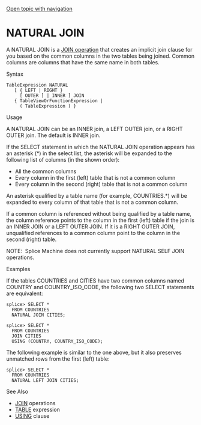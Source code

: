 [Open topic with navigation](../../../index.html#Shared/SQLReference/JoinOps/NaturalJoin.html)

<a href="" id="JoinOps.NaturalJoin"></a>[]()NATURAL JOIN
========================================================

A <span class="CodeFont">NATURAL JOIN</span> is a [<span class="CodeFont">JOIN</span> operation](AboutJoins.html) that creates an implicit join clause for you based on the common columns in the two tables being joined. Common columns are columns that have the same name in both tables.

Syntax

``` FcnSyntax
TableExpression NATURAL 
   [ { LEFT | RIGHT } 
     [ OUTER ] | INNER ] JOIN
   { TableViewOrFunctionExpression | 
     ( TableExpression ) }
```

Usage

A <span class="CodeFont">NATURAL JOIN</span> can be an <span class="CodeFont">INNER</span> join, a <span class="CodeFont">LEFT OUTER</span> join, or a <span class="CodeFont">RIGHT OUTER</span> join. The default is <span class="CodeFont">INNER</span> join.

If the <span class="CodeFont">SELECT</span> statement in which the <span class="CodeFont">NATURAL JOIN</span> operation appears has an asterisk (<span class="CodeFont">\*</span>) in the select list, the asterisk will be expanded to the following list of columns (in the shown order):

-   All the common columns
-   Every column in the first (left) table that is not a common column
-   Every column in the second (right) table that is not a common column

An asterisk qualified by a table name (for example, <span class="CodeFont">COUNTRIES.\*</span>) will be expanded to every column of that table that is not a common column.

If a common column is referenced without being qualified by a table name, the column reference points to the column in the first (left) table if the join is an <span class="CodeFont">INNER JOIN</span> or a <span class="CodeFont">LEFT OUTER JOIN</span>. If it is a <span class="CodeFont">RIGHT OUTER JOIN</span>, unqualified references to a common column point to the column in the second (right) table.

<span class="autonumber"><span class="noteAutoNum">NOTE:  </span></span>Splice Machine does not currently support <span class="CodeFont">NATURAL SELF JOIN</span> operations.

Examples

If the tables <span class="CodeFont">COUNTRIES</span> and <span class="CodeFont">CITIES</span> have two common columns named <span class="CodeFont">COUNTRY</span> and <span class="CodeFont">COUNTRY\_ISO\_CODE</span>, the following two <span class="CodeFont">SELECT</span> statements are equivalent:

``` Example
splice> SELECT * 
  FROM COUNTRIES 
  NATURAL JOIN CITIES;

splice> SELECT * 
  FROM COUNTRIES 
  JOIN CITIES
  USING (COUNTRY, COUNTRY_ISO_CODE);
```

The following example is similar to the one above, but it also preserves unmatched rows from the first (left) table:

``` Example
splice> SELECT * 
  FROM COUNTRIES 
  NATURAL LEFT JOIN CITIES;
```

See Also

-   [<span class="CodeFont">JOIN</span>](Intro.JoinOps.html) operations
-   [<span class="CodeFont">TABLE</span>](../Expressions/Table.html) expression
-   [<span class="CodeFont">USING</span>](../Clauses/Using.html) clause

 


